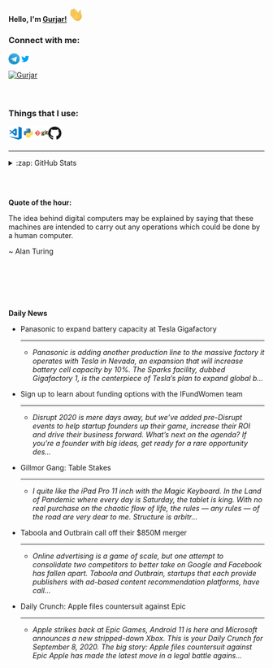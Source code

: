 #### Hello, I'm [Gurjar!](https://GurjarKing.github.io) <img src="https://raw.githubusercontent.com/ABSphreak/ABSphreak/master/gifs/Hi.gif" width="30px"></h2>


### Connect with me:

[<img align="left" alt="Gurjar | Telegram" width="22px" src="https://raw.githubusercontent.com/github/explore/80688e429a7d4ef2fca1e82350fe8e3517d3494d/topics/telegram/telegram.png" />][Telegram]
[<img align="left" alt="Gurjar | Twitter" width="22px" src="https://raw.githubusercontent.com/github/explore/80688e429a7d4ef2fca1e82350fe8e3517d3494d/topics/twitter/twitter.png" />][Twitter]
<br >
<br >
<a href="https://github.com/GurjarKing"><img src="https://komarev.com/ghpvc/?username=GurjarKing" alt="Gurjar" /></a> <br />
<br />
<br />
<!-- <br >

![](https://visitor-badge.glitch.me/badge?page_id=GurjarKing)

<br /> -->

### Things that I use:

[<img align="left" alt="Visual Studio Code" width="26px" src="https://raw.githubusercontent.com/github/explore/80688e429a7d4ef2fca1e82350fe8e3517d3494d/topics/visual-studio-code/visual-studio-code.png" />][VSCode]
[<img align="left" alt="Python" width="26px" src="https://raw.githubusercontent.com/github/explore/80688e429a7d4ef2fca1e82350fe8e3517d3494d/topics/python/python.png" />][Python]
[<img align="left" alt="Git" width="26px" src="https://raw.githubusercontent.com/github/explore/80688e429a7d4ef2fca1e82350fe8e3517d3494d/topics/git/git.png" />][Git]
[<img align="left" alt="GitHub" width="26px" src="https://raw.githubusercontent.com/github/explore/78df643247d429f6cc873026c0622819ad797942/topics/github/github.png" />][Github]

<br />
<br />

---
<details>
  <summary>:zap: GitHub Stats</summary>

<img align="left" alt="Gurjar's Github Stats" src="https://github-readme-stats.vercel.app/api?username=GurjarKing&show_icons=true&hide_border=true&count_private=true&include_all_commit=true&theme=algolia" />

</details>

<!-- ### 🔔 My latest tweet
<a href="https://twitter.com/Gurjar_King43" target="_blank">
	<img src="https://github.com/GurjarKing/GurjarKing/raw/master/tweet.png" width="70%" align="center" alt="Click to view on Twitter" title="My latest tweet, as an image"/>
</a> -->
<br>

<pre>

</pre>

**Quote of the hour:**

The idea behind digital computers may be explained by saying that these machines are intended to carry out any operations which could be done by a human computer.

~ Alan Turing
<pre>

</pre>
<br>
<pre>


</pre>
<strong>Daily News</strong>
  
  - Panasonic to expand battery capacity at Tesla Gigafactory
     <hr/>
     
      - *Panasonic is adding another production line to the massive factory it operates with Tesla in Nevada, an expansion that will increase battery cell capacity by 10%. The Sparks facility, dubbed Gigafactory 1, is the centerpiece of Tesla’s plan to expand global b…*
     
  - Sign up to learn about funding options with the IFundWomen team
      <hr/>
      
      - *Disrupt 2020 is mere days away, but we’ve added pre-Disrupt events to help startup founders up their game, increase their ROI and drive their business forward. What’s next on the agenda? If you’re a founder with big ideas, get ready for a rare opportunity des…*
      
  - Gillmor Gang: Table Stakes
      <hr/>
      
      - *I quite like the iPad Pro 11 inch with the Magic Keyboard. In the Land of Pandemic where every day is Saturday, the tablet is king. With no real purchase on the chaotic flow of life, the rules — any rules — of the road are very dear to me. Structure is arbitr…*
      
  - Taboola and Outbrain call off their $850M merger
      <hr/>
      
      - *Online advertising is a game of scale, but one attempt to consolidate two competitors to better take on Google and Facebook has fallen apart. Taboola and Outbrain, startups that each provide publishers with ad-based content recommendation platforms, have call…*
       
  - Daily Crunch: Apple files countersuit against Epic
      <hr/>
       
       - *Apple strikes back at Epic Games, Android 11 is here and Microsoft announces a new stripped-down Xbox. This is your Daily Crunch for September 8, 2020. The big story: Apple files countersuit against Epic Apple has made the latest move in a legal battle agains…*
      

<br />

[VSCode]: https://code.visualstudio.com/
[Python]: https://www.python.org/
[Git]: https://git-scm.com/
[Github]: https://github.com/
[Telegram]: https://t.me/Gurjar_King/
[Twitter]: https://twitter.com/Gurjar_King43/

